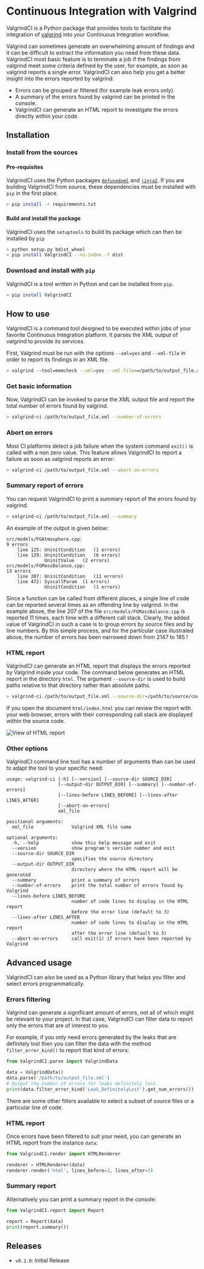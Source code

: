 # Continuous Integration with Valgrind

ValgrindCI is a Python package that provides tools to facilitate the integration of [valgrind](https://valgrind.org/) into your Continuous Integration workflow.

Valgrind can sometimes generate an overwhelming amount of findings and it can be difficult to extract the information you need from these data. ValgrindCI most basic feature is to terminate a job if the findings from valgrind meet some criteria defined by the user, for example, as soon as valgrind reports a single error. ValgrindCI can also help you get a better insight into the errors reported by valgrind:

- Errors can be grouped or filtered (for example leak errors only).
- A summary of the errors found by valgrind can be printed in the console.
- ValgrindCI can generate an HTML report to investigate the errors directly within your code.

## Installation
### Install from the sources
#### Pre-requisites
ValgrindCI uses the Python packages [`defusedxml`](https://github.com/tiran/defusedxml) and [`jinja2`](https://palletsprojects.com/p/jinja/).
If you are building ValgrindCI from source, these dependencies must be installed with `pip` in the first place.
```bash
> pip install -r requirements.txt
```
#### Build and install the package
ValgrindCI uses the `setuptools` to build its package which can then be installed by `pip`
```bash
> python setup.py bdist_wheel
> pip install ValgrindCI --no-index -f dist
```
### Download and install with `pip`
ValgrindCI is a tool written in Python and can be installed from `pip`.
```bash
> pip install ValgrindCI
```

## How to use
ValgrindCI is a command tool designed to be executed within jobs of your favorite Continuous Integration platform. It parses the XML output of valgrind to provide its services.

First, Valgrind must be run with the options `--xml=yes` and `--xml-file` in order to report its findings in an XML file.
```bash
> valgrind --tool=memcheck --xml=yes --xml-file==/path/to/output_file.xml my_executable --options-of-my-executable
```
### Get basic information
Now, ValgrindCI can be invoked to parse the XML output file and report the total number of errors found by valgrind.
```bash
> valgrind-ci /path/to/output_file.xml --number-of-errors
```
### Abort on errors
Most CI platforms detect a job failure when the system command `exit()` is called with a non zero value. This feature allows ValgrindCI to report a failure as soon as valgrind reports an error:
```bash
> valgrind-ci /path/to/output_file.xml --abort-on-errors
```

### Summary report of errors
You can request ValgrindCI to print a summary report of the errors found by valgrind.
```bash
> valgrind-ci /path/to/output_file.xml --summary
```
An example of the output is given below:
```
src/models/FGAtmosphere.cpp:
9 errors
	line 125: UninitCondition	(1 errors)
	line 129: UninitCondition	(6 errors)
	          UninitValue	(2 errors)
src/models/FGMassBalance.cpp:
13 errors
	line 207: UninitCondition	(11 errors)
	line 472: SyscallParam	(1 errors)
	          UninitCondition	(1 errors)
```
Since a function can be called from different places, a single line of code can be reported several times as an offending line by valgrind. In the example above, the line 207 of the file `src/models/FGMassBalance.cpp` is reported 11 times, each time with a different call stack. Clearly, the added value of ValgrindCI in such a case is to group errors by source files and by line numbers. By this simple process, and for the particular case illustrated above, the number of errors has been narrowed down from 2147 to 185 !
### HTML report
ValgrindCI can generate an HTML report that displays the errors reported by Valgrind inside your code. The command below generates an HTML report in the directory `html`. The argument `--source-dir` is used to build paths relative to that directory rather than absolute paths.
```bash
> valgrind-ci /path/to/output_file.xml --source-dir=/path/to/source/code --output-dir=html
```
If you open the document `html/index.html` you can review the report with your web browser, errors with their corresponding call stack are displayed within the source code.

![View of HTML report](https://github.com/bcoconni/ValgrindCI/raw/master/media/HTMLreport.png)
### Other options
ValgrindCI command line tool has a number of arguments than can be used to adapt the tool to your specific need:
```
usage: valgrind-ci [-h] [--version] [--source-dir SOURCE_DIR]
                   [--output-dir OUTPUT_DIR] [--summary] [--number-of-errors]
                   [--lines-before LINES_BEFORE] [--lines-after LINES_AFTER]
                   [--abort-on-errors]
                   xml_file

positional arguments:
  xml_file              Valgrind XML file name

optional arguments:
  -h, --help            show this help message and exit
  --version             show program's version number and exit
  --source-dir SOURCE_DIR
                        specifies the source directory
  --output-dir OUTPUT_DIR
                        directory where the HTML report will be generated
  --summary             print a summary of errors
  --number-of-errors    print the total number of errors found by Valgrind
  --lines-before LINES_BEFORE
                        number of code lines to display in the HTML report
                        before the error line (default to 3)
  --lines-after LINES_AFTER
                        number of code lines to display in the HTML report
                        after the error line (default to 3)
  --abort-on-errors     call exit(1) if errors have been reported by Valgrind
```
## Advanced usage
ValgrindCI can also be used as a Python library that helps you filter and select errors programmatically.
### Errors filtering
Valgrind can generate a significant amount of errors, not all of which might be relevant to your project. In that case, ValgrindCI can filter data to report only the errors that are of interest to you.

For example, if you only need errors generated by the leaks that are definitely lost then you can filter the data with the method `filter_error_kind()` to report that kind of errors:
```python
from ValgrindCI.parse import ValgrindData

data = ValgrindData()
data.parse('/path/to/output_file.xml')
# Output the number of errors for leaks definitely lost.
print(data.filter_error_kind('Leak_DefinitelyLost').get_num_errors()) 
```
There are some other filters available to select a subset of source files or a particular line of code.
### HTML report
Once errors have been filtered to suit your need, you can generate an HTML report from the instance `data`:
```python
from ValgrindCI.render import HTMLRenderer

renderer = HTMLRenderer(data)
renderer.render('html', lines_before=3, lines_after=3)
```
### Summary report
Alternatively you can print a summary report in the console:
```python
from ValgrindCI.report import Report

report = Report(data)
print(report.summary())
```
 ## Releases

- `v0.1.0`: Initial Release
